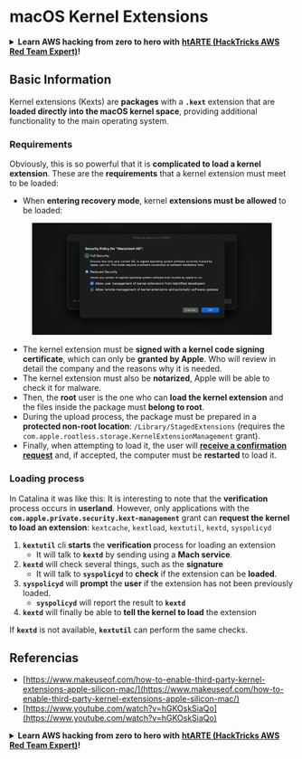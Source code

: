 # macOS Kernel Extensions

<details>

<summary><strong>Learn AWS hacking from zero to hero with</strong> <a href="https://training.hacktricks.xyz/courses/arte"><strong>htARTE (HackTricks AWS Red Team Expert)</strong></a><strong>!</strong></summary>

* ¿Trabajas en una **empresa de ciberseguridad**? ¿Quieres ver tu **empresa anunciada en HackTricks**? ¿O quieres tener acceso a la **última versión de PEASS o descargar HackTricks en PDF**? ¡Consulta los [**PLANES DE SUSCRIPCIÓN**](https://github.com/sponsors/carlospolop)!
* Descubre [**The PEASS Family**](https://opensea.io/collection/the-peass-family), nuestra colección exclusiva de [**NFTs**](https://opensea.io/collection/the-peass-family)
* Obtén el [**swag oficial de PEASS y HackTricks**](https://peass.creator-spring.com)
* **Únete al** [**💬**](https://emojipedia.org/speech-balloon/) **grupo de Discord** o al [**grupo de telegram**](https://t.me/peass) o **sígueme** en **Twitter** 🐦[**@carlospolopm**](https://twitter.com/hacktricks\_live).
* **Comparte tus trucos de hacking enviando PR a** [**hacktricks repo**](https://github.com/carlospolop/hacktricks) **y** [**hacktricks-cloud repo**](https://github.com/carlospolop/hacktricks-cloud).

</details>

## Basic Information

Kernel extensions (Kexts) are **packages** with a **`.kext`** extension that are **loaded directly into the macOS kernel space**, providing additional functionality to the main operating system.

### Requirements

Obviously, this is so powerful that it is **complicated to load a kernel extension**. These are the **requirements** that a kernel extension must meet to be loaded:

* When **entering recovery mode**, kernel **extensions must be allowed** to be loaded:

<figure><img src="../../../.gitbook/assets/image (324).png" alt=""><figcaption></figcaption></figure>

* The kernel extension must be **signed with a kernel code signing certificate**, which can only be **granted by Apple**. Who will review in detail the company and the reasons why it is needed.
* The kernel extension must also be **notarized**, Apple will be able to check it for malware.
* Then, the **root** user is the one who can **load the kernel extension** and the files inside the package must **belong to root**.
* During the upload process, the package must be prepared in a **protected non-root location**: `/Library/StagedExtensions` (requires the `com.apple.rootless.storage.KernelExtensionManagement` grant).
* Finally, when attempting to load it, the user will [**receive a confirmation request**](https://developer.apple.com/library/archive/technotes/tn2459/\_index.html) and, if accepted, the computer must be **restarted** to load it.

### Loading process

In Catalina it was like this: It is interesting to note that the **verification** process occurs in **userland**. However, only applications with the **`com.apple.private.security.kext-management`** grant can **request the kernel to load an extension**: `kextcache`, `kextload`, `kextutil`, `kextd`, `syspolicyd`

1. **`kextutil`** cli **starts** the **verification** process for loading an extension
   * It will talk to **`kextd`** by sending using a **Mach service**.
2. **`kextd`** will check several things, such as the **signature**
   * It will talk to **`syspolicyd`** to **check** if the extension can be **loaded**.
3. **`syspolicyd`** will **prompt** the **user** if the extension has not been previously loaded.
   * **`syspolicyd`** will report the result to **`kextd`**
4. **`kextd`** will finally be able to **tell the kernel to load** the extension

If **`kextd`** is not available, **`kextutil`** can perform the same checks.

## Referencias

* [https://www.makeuseof.com/how-to-enable-third-party-kernel-extensions-apple-silicon-mac/](https://www.makeuseof.com/how-to-enable-third-party-kernel-extensions-apple-silicon-mac/)
* [https://www.youtube.com/watch?v=hGKOskSiaQo](https://www.youtube.com/watch?v=hGKOskSiaQo)

<details>

<summary><strong>Learn AWS hacking from zero to hero with</strong> <a href="https://training.hacktricks.xyz/courses/arte"><strong>htARTE (HackTricks AWS Red Team Expert)</strong></a><strong>!</strong></summary>

* ¿Trabajas en una **empresa de ciberseguridad**? ¿Quieres ver tu **empresa anunciada en HackTricks**? ¿O quieres tener acceso a la **última versión de PEASS o descargar HackTricks en PDF**? ¡Consulta los [**PLANES DE SUSCRIPCIÓN**](https://github.com/sponsors/carlospolop)!
* Descubre [**The PEASS Family**](https://opensea.io/collection/the-peass-family), nuestra colección exclusiva de [**NFTs**](https://opensea.io/collection/the-peass-family)
* Obtén el [**swag oficial de PEASS y HackTricks**](https://peass.creator-spring.com)
* **Únete al** [**💬**](https://emojipedia.org/speech-balloon/) **grupo de Discord** o al [**grupo de telegram**](https://t.me/peass) o **sígueme** en **Twitter** 🐦[**@carlospolopm**](https://twitter.com/hacktricks\_live).
* **Comparte tus trucos de hacking enviando PR a** [**hacktricks repo**](https://github.com/carlospolop/hacktricks) **y** [**hacktricks-cloud repo**](https://github.com/carlospolop/hacktricks-cloud).

</details>
